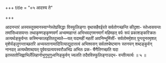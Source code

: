+++
title = "०५ आदस्य ते"

+++

आदनन्तरं अस्यस्तूयमानस्याग्नेस्तेप्रसिद्धाः विस्फुलिङ्गाः वृथासहैवईरते सर्वतोगच्छन्ति कीदृशा- स्तेध्वसयन्तः तमांसिध्वसयन्तः तथाकृष्णङ्कृष्णवर्णं अभ्वम्महान्तं अभिभवद्गमनमार्गं महिमहत् वर्पः रूपं प्रकाशङ्करिक्रतः अत्यर्थङ्कुर्वन्तः कस्मिन्कालइतितदुच्यते—यत् यदामहीं महतीं अवनिम्भूमिंसीं- सर्वतोमर्मृशत् पुनःपुनरमृशत् मृशेर्यङ्लुगन्ताच्छतरि अभ्यस्तानामादिरित्याद्युदात्तत्वं अभिश्वसन् सर्वतश्चेष्टमानः स्तनयन् शब्दङ्कुर्वन् नानदत् अत्यर्थंशाब्दयत् पूर्ववत्प्रत्ययस्वरौअभिप्र अभितः प्रक- र्षेणैतिगच्छति यदा इतस्ततोजिह्वाभिर्लेलिहानोभुगुभुगुध्वनिङ्कुर्वन् ज्वलति तदैवविस्फुलिङ्गाउद्भ- वन्तीत्यर्त्यः ॥ ५ ॥